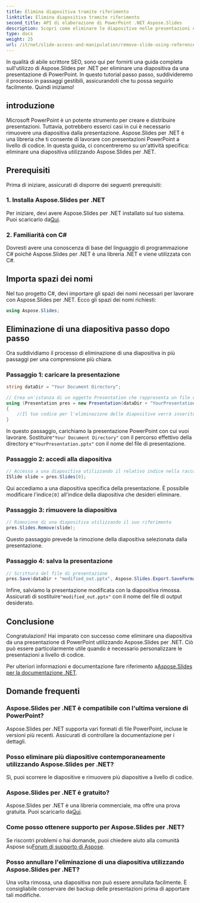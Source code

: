 ```yaml
---
title: Elimina diapositiva tramite riferimento
linktitle: Elimina diapositiva tramite riferimento
second_title: API di elaborazione di PowerPoint .NET Aspose.Slides
description: Scopri come eliminare le diapositive nelle presentazioni di PowerPoint con Aspose.Slides per .NET, una potente libreria per sviluppatori .NET.
type: docs
weight: 25
url: /it/net/slide-access-and-manipulation/remove-slide-using-reference/
---
```


In qualità di abile scrittore SEO, sono qui per fornirti una guida completa sull'utilizzo di Aspose.Slides per .NET per eliminare una diapositiva da una presentazione di PowerPoint. In questo tutorial passo passo, suddivideremo il processo in passaggi gestibili, assicurandoti che tu possa seguirlo facilmente. Quindi iniziamo!

## introduzione

Microsoft PowerPoint è un potente strumento per creare e distribuire presentazioni. Tuttavia, potrebbero esserci casi in cui è necessario rimuovere una diapositiva dalla presentazione. Aspose.Slides per .NET è una libreria che ti consente di lavorare con presentazioni PowerPoint a livello di codice. In questa guida, ci concentreremo su un'attività specifica: eliminare una diapositiva utilizzando Aspose.Slides per .NET.

## Prerequisiti

Prima di iniziare, assicurati di disporre dei seguenti prerequisiti:

### 1. Installa Aspose.Slides per .NET

 Per iniziare, devi avere Aspose.Slides per .NET installato sul tuo sistema. Puoi scaricarlo da[Qui](https://releases.aspose.com/slides/net/).

### 2. Familiarità con C#

Dovresti avere una conoscenza di base del linguaggio di programmazione C# poiché Aspose.Slides per .NET è una libreria .NET e viene utilizzata con C#.

## Importa spazi dei nomi

Nel tuo progetto C#, devi importare gli spazi dei nomi necessari per lavorare con Aspose.Slides per .NET. Ecco gli spazi dei nomi richiesti:

```csharp
using Aspose.Slides;
```

## Eliminazione di una diapositiva passo dopo passo

Ora suddividiamo il processo di eliminazione di una diapositiva in più passaggi per una comprensione più chiara.

### Passaggio 1: caricare la presentazione

```csharp
string dataDir = "Your Document Directory";

// Crea un'istanza di un oggetto Presentation che rappresenta un file di presentazione
using (Presentation pres = new Presentation(dataDir + "YourPresentation.pptx"))
{
    //Il tuo codice per l'eliminazione delle diapositive verrà inserito qui.
}
```

 In questo passaggio, carichiamo la presentazione PowerPoint con cui vuoi lavorare. Sostituire`"Your Document Directory"` con il percorso effettivo della directory e`"YourPresentation.pptx"` con il nome del file di presentazione.

### Passaggio 2: accedi alla diapositiva

```csharp
// Accesso a una diapositiva utilizzando il relativo indice nella raccolta di diapositive
ISlide slide = pres.Slides[0];
```

 Qui accediamo a una diapositiva specifica della presentazione. È possibile modificare l'indice`[0]` all'indice della diapositiva che desideri eliminare.

### Passaggio 3: rimuovere la diapositiva

```csharp
// Rimozione di una diapositiva utilizzando il suo riferimento
pres.Slides.Remove(slide);
```

Questo passaggio prevede la rimozione della diapositiva selezionata dalla presentazione.

### Passaggio 4: salva la presentazione

```csharp
// Scrittura del file di presentazione
pres.Save(dataDir + "modified_out.pptx", Aspose.Slides.Export.SaveFormat.Pptx);
```

 Infine, salviamo la presentazione modificata con la diapositiva rimossa. Assicurati di sostituire`"modified_out.pptx"` con il nome del file di output desiderato.

## Conclusione

Congratulazioni! Hai imparato con successo come eliminare una diapositiva da una presentazione di PowerPoint utilizzando Aspose.Slides per .NET. Ciò può essere particolarmente utile quando è necessario personalizzare le presentazioni a livello di codice.

 Per ulteriori informazioni e documentazione fare riferimento a[Aspose.Slides per la documentazione .NET](https://reference.aspose.com/slides/net/).

## Domande frequenti

### Aspose.Slides per .NET è compatibile con l'ultima versione di PowerPoint?
Aspose.Slides per .NET supporta vari formati di file PowerPoint, incluse le versioni più recenti. Assicurati di controllare la documentazione per i dettagli.

### Posso eliminare più diapositive contemporaneamente utilizzando Aspose.Slides per .NET?
Sì, puoi scorrere le diapositive e rimuovere più diapositive a livello di codice.

### Aspose.Slides per .NET è gratuito?
 Aspose.Slides per .NET è una libreria commerciale, ma offre una prova gratuita. Puoi scaricarlo da[Qui](https://releases.aspose.com/).

### Come posso ottenere supporto per Aspose.Slides per .NET?
 Se riscontri problemi o hai domande, puoi chiedere aiuto alla comunità Aspose su[Forum di supporto di Aspose](https://forum.aspose.com/).

### Posso annullare l'eliminazione di una diapositiva utilizzando Aspose.Slides per .NET?
Una volta rimossa, una diapositiva non può essere annullata facilmente. È consigliabile conservare dei backup delle presentazioni prima di apportare tali modifiche.